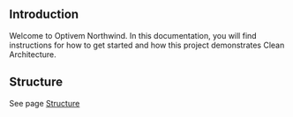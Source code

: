 ## Introduction

Welcome to Optivem Northwind. In this documentation, you will find instructions for how to get started and how this project demonstrates Clean Architecture.

## Structure

See page [Structure](structure.md)
